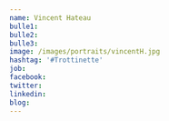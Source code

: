 ```yaml
---
name: Vincent Hateau
bulle1: 
bulle2: 
bulle3: 
image: /images/portraits/vincentH.jpg
hashtag: '#Trottinette'
job: 
facebook: 
twitter: 
linkedin: 
blog: 
---
```


